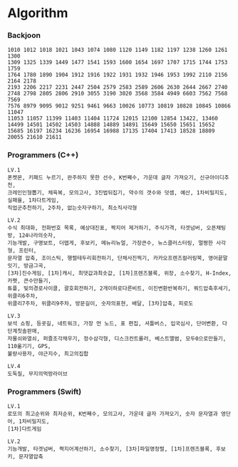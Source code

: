 # Algorithm

### Backjoon
    1010 1012 1018 1021 1043 1074 1080 1120 1149 1182 1197 1238 1260 1261 1300 
    1309 1325 1339 1449 1477 1541 1593 1600 1654 1697 1707 1715 1744 1753 1759 
    1764 1780 1890 1904 1912 1916 1922 1931 1932 1946 1953 1992 2110 2156 2164 2178 
    2193 2206 2217 2231 2447 2504 2579 2583 2589 2606 2630 2644 2667 2740 
    2748 2798 2805 2806 2910 3055 3190 3020 3568 3584 4949 6603 7562 7568 7569 
    7576 8979 9095 9012 9251 9461 9663 10026 10773 10819 10828 10845 10866 11047
    11053 11057 11399 11403 11404 11724 12015 12100 12854 13422, 13460
    14499 14501 14502 14503 14888 14889 14891 15649 15650 15651 15652 
    15685 16197 16234 16236 16954 16988 17135 17404 17413 18528 18809 
    20055 21610 21611
    
### Programmers (C++)
    LV.1
    폰켓몬, 키패드 누르기, 완주하지 못한 선수, K번째수, 가운데 글자 가져오기, 신규아이디추천, 
    크레인인형뽑기, 체육복, 모의고사, 3진법뒤집기, 약수의 갯수와 덧셈, 예산, 1차비밀지도, 실패율, 1차다트게임,
    직업군추천하기, 2주차, 없는숫자구하기, 최소직사각형
    
    LV.2
    수식 최대화, 전화번호 목록, 예상대진표, 짝지어 제거하기, 주식가격, 타겟넘버, 오픈채팅방, 124나라의숫자, 
    기능개발, 구명보트, 더맵게, 후보키, 메뉴리뉴얼, 가장큰수, 뉴스클러스터링, 멀쩡한 사각형, 프린터,
    문자열 압축, 조이스틱, 행렬테두리회전하기, 단체사진찍기, 카카오프렌즈컬러링북, 영어끝말잇기, 방금그곡,
    [3차]진수게임, [1차]캐시, 최댓값과최솟값, [1차]프렌즈블록, 위장, 소수찾기, H-Index, 카펫, 큰수만들기,
    튜플, 빛의경로사이클, 괄호회전하기, 2개이하로다른비트, 이진변환반복하기, 쿼드압축후세기, 위클리6주차,
    위클리7주차, 위클리9주차, 방문길이, 숫자의표현, 배달, [3차]압축, 피로도
    
    LV.3
    보석 쇼핑, 등굣길, 네트워크, 가장 먼 노드, 표 편집, 셔틀버스, 입국심사, 단어변환, 다단계칫솔판매,
    자물쇠와열쇠, 퍼즐조각채우기, 정수삼각형, 디스크컨트롤러, 베스트앨범, 모두0으로만들기, 110옮기기, GPS,
    불량사용자, 야근지수, 최고의집합
    
    LV.4
    도둑질, 무지의먹방라이브
    
### Programmers (Swift)
    LV.1
    로또의 최고순위와 최저순위, K번째수, 모의고사, 가운데 글자 가져오기, 숫자 문자열과 영단어, 1차비밀지도,
    [1차]다트게임
    
    LV.2
    기능개발, 타겟넘버, 짝지어계산하기, 소수찾기, [3차]파일명정렬, [1차]프렌즈블록, 후보키, 문자열압축
